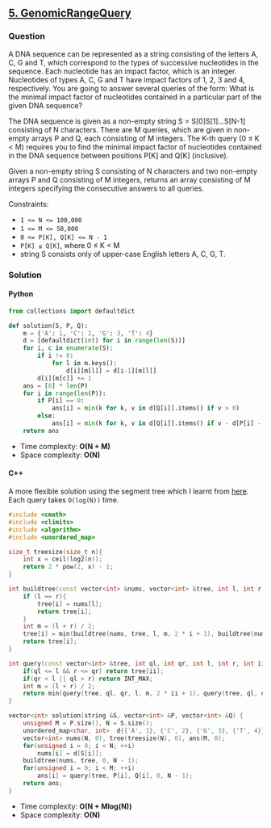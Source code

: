 ## **[5. GenomicRangeQuery](https://app.codility.com/programmers/lessons/5-prefix_sums/genomic_range_query/)**

### Question
A DNA sequence can be represented as a string consisting of the letters A, C, G and T, which correspond to the types of successive nucleotides in the sequence. 
Each nucleotide has an impact factor, which is an integer. 
Nucleotides of types A, C, G and T have impact factors of 1, 2, 3 and 4, respectively. 
You are going to answer several queries of the form: What is the minimal impact factor of nucleotides contained in a particular part of the given DNA sequence?

The DNA sequence is given as a non-empty string S = S[0]S[1]...S[N-1] consisting of N characters. 
There are M queries, which are given in non-empty arrays P and Q, each consisting of M integers. 
The K-th query (0 ≤ K < M) requires you to find the minimal impact factor of nucleotides contained in the DNA sequence between positions P[K] and Q[K] (inclusive).

Given a non-empty string S consisting of N characters and two non-empty arrays P and Q consisting of M integers, 
returns an array consisting of M integers specifying the consecutive answers to all queries.

Constraints:
- `1 <= N <= 100,000`
- `1 <= M <= 50,000`
- `0 <= P[K], Q[K] <= N - 1`
- `P[K] ≤ Q[K]`, where 0 ≤ K < M
- string S consists only of upper-case English letters A, C, G, T.

### Solution

#### Python
```python
from collections import defaultdict

def solution(S, P, Q):
    m = {'A': 1, 'C': 2, 'G': 3, 'T': 4}
    d = [defaultdict(int) for i in range(len(S))]
    for i, c in enumerate(S):
        if i != 0:
            for l in m.keys():
                d[i][m[l]] = d[i-1][m[l]]
        d[i][m[c]] += 1
    ans = [0] * len(P)
    for i in range(len(P)):
        if P[i] == 0:
            ans[i] = min(k for k, v in d[Q[i]].items() if v > 0)
        else:
            ans[i] = min(k for k, v in d[Q[i]].items() if v - d[P[i] - 1][k] > 0)
    return ans
```

- Time complexity: **O(N + M)**
- Space complexity: **O(N)**

#### C++
A more flexible solution using the segment tree which I learnt from [here](https://www.youtube.com/watch?v=ZBHKZF5w4YU). Each query takes `O(log(N))` time.

```cpp
#include <cmath>
#include <climits>
#include <algorithm>
#include <unordered_map>

size_t treesize(size_t n){
    int x = ceil(log2(n));
    return 2 * pow(2, x) - 1;
}

int buildtree(const vector<int> &nums, vector<int> &tree, int l, int r, int i = 0){
    if (l == r){
        tree[i] = nums[l];
        return tree[i];
    }
    int m = (l + r) / 2;
    tree[i] = min(buildtree(nums, tree, l, m, 2 * i + 1), buildtree(nums, tree, m + 1, r, 2 * i + 2));
    return tree[i];
}   

int query(const vector<int> &tree, int ql, int qr, int l, int r, int ii = 0){
    if(ql <= l && r <= qr) return tree[ii];
    if(qr < l || ql > r) return INT_MAX;
    int m = (l + r) / 2;
    return min(query(tree, ql, qr, l, m, 2 * ii + 1), query(tree, ql, qr, m + 1, r, 2 * ii + 2));
}

vector<int> solution(string &S, vector<int> &P, vector<int> &Q) {
    unsigned M = P.size(), N = S.size();
    unordered_map<char, int>  d{{'A', 1}, {'C', 2}, {'G', 3}, {'T', 4}};
    vector<int> nums(N, 0), tree(treesize(N), 0), ans(M, 0);
    for(unsigned i = 0; i < N; ++i)
        nums[i] = d[S[i]];
    buildtree(nums, tree, 0, N - 1);
    for(unsigned i = 0; i < M; ++i)
        ans[i] = query(tree, P[i], Q[i], 0, N - 1);
    return ans;
}
```

- Time complexity: **O(N + Mlog(N))**
- Space complexity: **O(N)**
